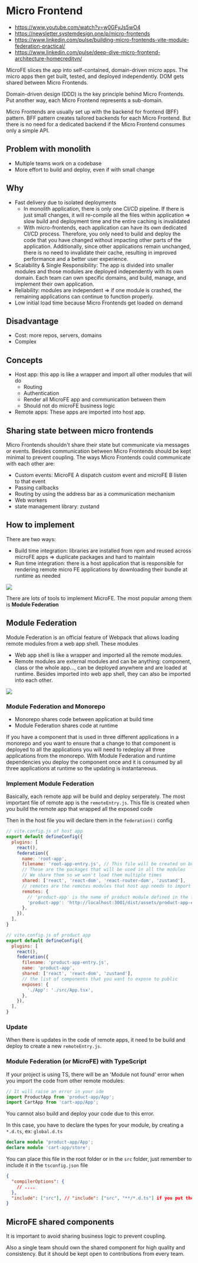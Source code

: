# Micro Frontend

- <https://www.youtube.com/watch?v=w0GFyJs5wO4>
- <https://newsletter.systemdesign.one/p/micro-frontends>
- <https://www.linkedin.com/pulse/building-micro-frontends-vite-module-federation-practical/>
- <https://www.linkedin.com/pulse/deep-dive-micro-frontend-architecture-homecreditvn/>

MicroFE slices the app into self-contained, domain-driven micro apps. The micro apps then get built, tested, and deployed independently. DOM gets shared between Micro Frontends.

Domain-driven design (DDD) is the key principle behind Micro Frontends. Put another way, each Micro Frontend represents a sub-domain.

Micro Frontends are usually set up with the backend for frontend (BFF) pattern. BFF pattern creates tailored backends for each Micro Frontend. But there is no need for a dedicated backend if the Micro Frontend consumes only a simple API.

## Problem with monolith

- Multiple teams work on a codebase
- More effort to build and deploy, even if with small change 

## Why

- Fast delivery due to isolated deployments
  - In monolith application, there is only one CI/CD pipeline. If there is just small changes, it will re-compile all the files within application => slow build and deployment time and the entire caching is invalidated
  - With micro-frontends, each application can have its own dedicated CI/CD process. Therefore, you only need to build and deploy the code that you have changed without impacting other parts of the application. Additionally, since other applications remain unchanged, there is no need to invalidate their cache, resulting in improved performance and a better user experience.
- Scalability & Single Responsibility: The app is divided into smaller modules and those modules are deployed independently with its own domain. Each team can own specific domains, and build, manage, and implement their own application.
- Reliability: modules are independent => if one module is crashed, the remaining applications can continue to function properly.
- Low initial load time because Micro Frontends get loaded on demand

## Disadvantage

- Cost: more repos, servers, domains
- Complex

## Concepts

- Host app: this app is like a wrapper and import all other modules that will do
  - Routing
  - Authentication
  - Render all MicroFE app and communication between them
  - Should not do microFE business logic
- Remote apps: These apps are imported into host app.

## Sharing state between micro frontends

Micro Frontends shouldn't share their state but communicate via messages or events. Besides communication between Micro Frontends should be kept minimal to prevent coupling. The ways Micro Frontends could communicate with each other are:

- Custom events: MicroFE A dispatch custom event and microFE B listen to that event
- Passing callbacks
- Routing by using the address bar as a communication mechanism
- Web workers
- state management library: zustand

## How to implement

There are two ways:

- Build time integration: libraries are installed from npm and reused across microFE apps => duplicate packages and hard to maintain
- Run time integration: there is a host application that is responsible for rendering remote micro FE applications by downloading their bundle at runtime as needed

<img src="https://i.imgur.com/5KfsFmY.png">

There are lots of tools to implement MicroFE. The most popular among them is **Module Federation**

## Module Federation

Module Federation is an official feature of Webpack that allows loading remote modules from a web app shell. These modules

- Web app shell is like a wrapper and imported all the remote modules.
- Remote modules are external modules and can be anything: component, class or the whole app..., can be deployed anywhere and are loaded at runtime. Besides imported into web app shell, they can also be imported into each other.

<img src="https://i.imgur.com/fMPhlgs.png">

### Module Federation and Monorepo

- Monorepo shares code between application at build time
- Module Federation shares code at runtime

If you have a component that is used in three different applications in a monorepo and you want to ensure that a change to that component is deployed to all the applications you will need to redeploy all three applications from the monorepo. With Module Federation and runtime dependencies you deploy the component once and it is consumed by all three applications at runtime so the updating is instantaneous.

### Implement Module Federation

Basically, each remote app will be build and deploy serperately. The most important file of remote app is the `remoteEntry.js`. This file is created when you build the remote app that wrapped all the exposed code

Then in the host file you will declare them in the `federation()` config

```js
// vite.config.js of host app
export default defineConfig({
  plugins: [
    react(),
    federation({
      name: 'root-app',
      filename: 'root-app-entry.js', // This file will be created on build
      // These are the packages that will be used in all the modules
      // We share them so we won't load them multiple times
      shared: ['react', 'react-dom', 'react-router-dom', 'zustand'],
      // remotes are the remotes modules that host app needs to import
      remotes: {
        // 'product-app' is the name of product module defined in the federation config of product app
        'product-app': 'http://localhost:3001/dist/assets/product-app-entry.js',
      },
    }),
  ],
}

// vite.config.js of product app
export default defineConfig({
  plugins: [
    react(),
    federation({
      filename: 'product-app-entry.js',
      name: 'product-app',
      shared: ['react', 'react-dom', 'zustand'],
      // the list of components that you want to expose to public
      exposes: {
        './App': './src/App.tsx',
      },
    }),
  ],
}
```

### Update

When there is updates in the code of remote apps, it need to be build and deploy to create a new `remoteEntry.js`.

### Module Federation (or MicroFE) with TypeScript

If your project is using TS, there will be an 'Module not found' error when you import the code from other remote modules: 

```ts
// It will raise an error in your ide
import ProductApp from 'product-app/App';
import CartApp from 'cart-app/App';
```

You cannot also build and deploy your code due to this error.

In this case, you have to declare the types for your module, by creating a `*.d.ts`, ex: `global.d.ts`

```ts
declare module 'product-app/App';
declare module 'cart-app/store';
```

You can place this file in the root folder or in the `src` folder, just remember to include it in the `tsconfig.json` file

```json
{
  "compilerOptions": {
    // ....
  },
  "include": ["src"], // "include": ["src", "**/*.d.ts"] if you put the file in the root folder
}
```


## MicroFE shared components

It is important to avoid sharing business logic to prevent coupling.

Also a single team should own the shared component for high quality and consistency. But it should be kept open to contributions from every team.